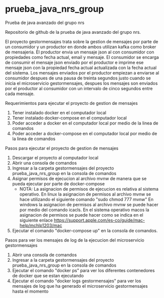 # prueba_java_nrs_group
Prueba de java avanzado del grupo nrs

Repositorio de github de la prueba de java avanzado del grupo nrs.

El proyecto gestormensajes trata sobre la gestion de mensajes por parte de un consumidor y un productor en donde ambos utilizan kafka como broker de mensajeria. El productor envia un mensaje json al con consumidor con propiedades como fecha actual, email y mensaje. El consumidor se encarga de consumir el mensaje json enviado por el productor e imprime ese mensaje json con la propiedad fecha actual actualizada con la fecha actual del sistema. Los mensajes enviados por el productor empiezan a enviarse al consumidor despues de una pausa de treinta segundos justo cuando se inicia el microservicio gestormensajes, despues los mensajes son enviados por el productor al consumidor con un intervalo de cinco segundos entre cada mensaje.

Requerimientos para ejecutar el proyecto de gestion de mensajes

1. Tener instalado docker en el computador local
2. Tener instalado docker-compose en el computador local
3. Poder acceder a docker en el computador local por medio de la linea de comandos
4. Poder acceder a docker-compose en el computador local por medio de la linea de comandos

Pasos para ejecutar el proyecto de gestion de mensajes

1. Descargar el proyecto al computador local
2. Abrir una consola de comandos
3. Ingresar a la carpeta gestormensajes del proyecto prueba_java_nrs_group en la consola de comandos
4. Asignar permisos de ejecucion al archivo mvnw de manera que se pueda ejecutar por parte de docker-compose
    - NOTA: La asignacion de permisos de ejecucion es relativa al sistema operativo. En linux la asignacion de permisos al archivo mvnw se hace utilizando       el siguiente comando "sudo chmod 777 mvnw" En windows la asignacion de permisos al archivo mvnw se puede hacer por medio del comando icacls. En el         sistema operativo macos la asignacion de permisos se puede hacer como se indica en el siguiente enlace 
      https://support.apple.com/es-co/guide/mac-help/mchlp1203/mac
7. Ejecutar el comando "docker-compose up" en la consola de comandos.

Pasos para ver los mensajes de log de la ejecucion del microservicio gestormensajes

1. Abrir una consola de comandos
2. Ingresar a la carpeta gestormensajes del proyecto prueba_java_nrs_group en la consola de comandos
3. Ejecutar el comando "docker ps" para ver los diferentes contenedores de docker que se estan ejecutando
4. Ejecutar el comando "docker logs gestormensajes" para ver los mensajes de log que ha generado el microservicio gestormensajes hasta el momento
